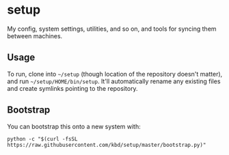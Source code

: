 # setup

My config, system settings, utilities, and so on, and tools for
syncing them between machines.

## Usage

To run, clone into `~/setup` (though location of the repository doesn't
matter), and run `~/setup/HOME/bin/setup`. It'll automatically rename any
existing files and create symlinks pointing to the repository.

## Bootstrap

You can bootstrap this onto a new system with:

```python -c "$(curl -fsSL https://raw.githubusercontent.com/kbd/setup/master/bootstrap.py)"```
